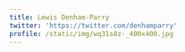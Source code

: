 ```yaml
---
title: Lewis Denham-Parry
twitter: 'https://twitter.com/denhamparry'
profile: /static/img/wq31s8z-_400x400.jpg
---
```


